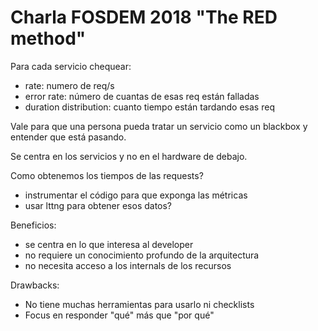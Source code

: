 # Charla FOSDEM 2018 "The RED method"

Para cada servicio chequear:
  - rate: numero de req/s
  - error rate: número de cuantas de esas req están falladas
  - duration distribution: cuanto tiempo están tardando esas req

Vale para que una persona pueda tratar un servicio como un blackbox y entender que está pasando.

Se centra en los servicios y no en el hardware de debajo.

Como obtenemos los tiempos de las requests?
 - instrumentar el código para que exponga las métricas
 - usar lttng para obtener esos datos?


Beneficios:
  - se centra en lo que interesa al developer
  - no requiere un conocimiento profundo de la arquitectura
  - no necesita acceso a los internals de los recursos

Drawbacks:
  - No tiene muchas herramientas para usarlo ni checklists
  - Focus en responder "qué" más que "por qué"


